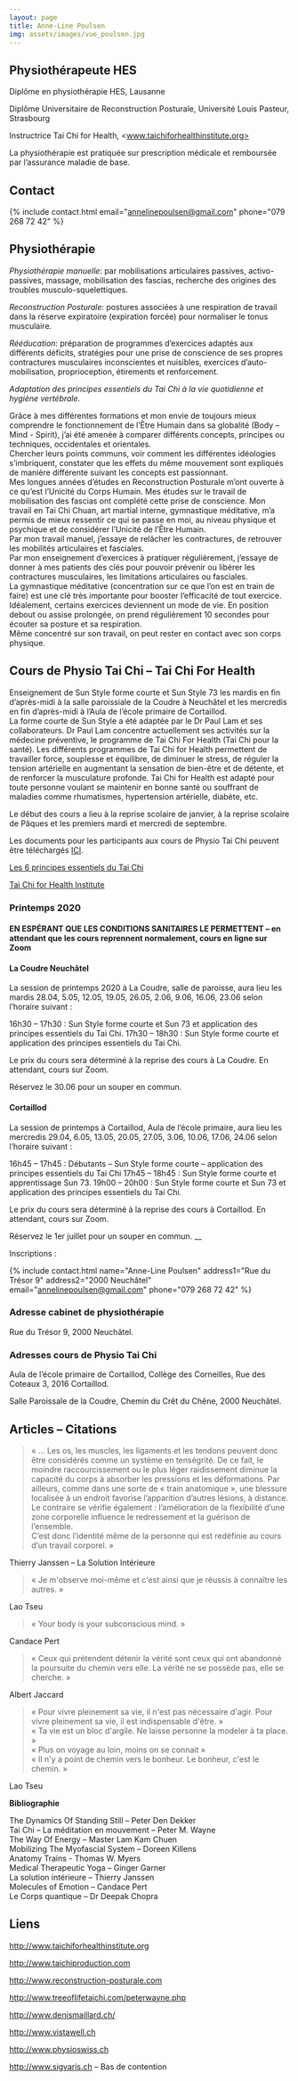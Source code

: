 ```yaml
---
layout: page
title: Anne-Line Poulsen
img: assets/images/vue_poulsen.jpg
---
```


## Physiothérapeute HES

Diplôme en physiothérapie HES, Lausanne

Diplôme Universitaire de Reconstruction Posturale, Université Louis Pasteur, Strasbourg

Instructrice Tai Chi for Health, <www.taichiforhealthinstitute.org>

La physiothérapie est pratiquée sur prescription médicale et remboursée par l’assurance maladie de base.

## Contact

{%
include contact.html
email="annelinepoulsen@gmail.com"
phone="079 268 72 42"
%}

## Physiothérapie

*Physiothérapie manuelle*: par mobilisations articulaires passives, activo-passives, massage,
mobilisation des fascias, recherche des origines des troubles musculo-squelettiques.

*Reconstruction Posturale*: postures associées à une respiration de travail dans la réserve
expiratoire (expiration forcée) pour normaliser le tonus musculaire.

*Rééducation*: préparation de programmes d’exercices adaptés aux différents déficits,
stratégies pour une prise de conscience de ses propres contractures musculaires inconscientes
et nuisibles, exercices d’auto-mobilisation, proprioception, étirements et renforcement.

*Adaptation des principes essentiels du Tai Chi à la vie quotidienne et hygiène vertébrale.*

Grâce à mes différentes formations et mon envie de toujours mieux comprendre le
fonctionnement de l’Être Humain dans sa globalité (Body – Mind - Spirit), j’ai été amenée à
comparer différents concepts, principes ou techniques, occidentales et orientales.<br>
Chercher leurs points communs, voir comment les différentes idéologies s’imbriquent,
constater que les effets du même mouvement sont expliqués de manière différente suivant les
concepts est passionnant.<br>
Mes longues années d’études en Reconstruction Posturale m’ont ouverte à ce qu’est l’Unicité
du Corps Humain. Mes études sur le travail de mobilisation des fascias ont complété cette
prise de conscience. Mon travail en Tai Chi Chuan, art martial interne, gymnastique
méditative, m’a permis de mieux ressentir ce qui se passe en moi, au niveau physique et
psychique et de considérer l’Unicité de l’Être Humain.<br>
Par mon travail manuel, j’essaye de relâcher les contractures, de retrouver les mobilités
articulaires et fasciales.<br>
Par mon enseignement d’exercices à pratiquer régulièrement, j’essaye de donner à mes
patients des clés pour pouvoir prévenir ou libérer les contractures musculaires, les limitations
articulaires ou fasciales.<br>
La gymnastique méditative (concentration sur ce que l’on est en train de faire) est une clé très
importante pour booster l’efficacité de tout exercice.<br>
Idéalement, certains exercices deviennent un mode de vie. En position debout ou assise
prolongée, on prend régulièrement 10 secondes pour écouter sa posture et sa respiration.<br>
Même concentré sur son travail, on peut rester en contact avec son corps physique.<br>

## Cours de Physio Tai Chi – Tai Chi For Health

Enseignement de Sun Style forme courte et Sun Style 73 les mardis en fin d’après-midi à la salle paroissiale de la Coudre à Neuchâtel et les mercredis en fin d’après-midi à l’Aula de l’école primaire de Cortaillod.<br>
La forme courte de Sun Style a été adaptée par le Dr Paul Lam et ses collaborateurs. Dr Paul Lam concentre actuellement ses activités sur la médecine préventive, le programme de Tai Chi For Health (Tai Chi pour la santé). Les différents programmes de Tai Chi for Health permettent de travailler force, souplesse et équilibre, de diminuer le stress, de réguler la tension artérielle en augmentant la sensation de bien-être et de détente, et de renforcer la musculature profonde. Tai Chi for Health est adapté pour toute personne voulant se maintenir en bonne santé ou souffrant de maladies comme rhumatismes, hypertension artérielle, diabète, etc.

Le début des cours a lieu à la reprise scolaire de janvier, à la reprise scolaire de Pâques et les premiers mardi et mercredi de septembre.

Les documents pour les participants aux cours de Physio Tai Chi peuvent être téléchargés [ICI](/people/poulsen-login.html).

[Les 6 principes essentiels du Tai Chi](/assets/documents/taichi/principes-essentiels-tai-chi.pdf)

[Tai Chi for Health Institute](https://taichiforhealthinstitute.org/instructors/instructor/?instructor_id=8289)

### Printemps 2020

#### EN ESPÉRANT QUE LES CONDITIONS SANITAIRES LE PERMETTENT – en attendant que les cours reprennent normalement, cours en ligne sur Zoom

#### La Coudre Neuchâtel

La session de printemps 2020 à La Coudre, salle de paroisse, aura lieu les mardis 28.04, 5.05, 12.05, 19.05, 26.05, 2.06, 9.06, 16.06, 23.06 selon l’horaire suivant :

16h30 – 17h30 : Sun Style forme courte et Sun 73 et application des principes essentiels du Tai Chi.
17h30 – 18h30 : Sun Style forme courte et application des principes essentiels du Tai Chi.

Le prix du cours sera déterminé à la reprise des cours à La Coudre. En attendant, cours sur Zoom.

Réservez le 30.06 pour un souper en commun.

#### Cortaillod

La session de printemps à Cortaillod, Aula de l’école primaire, aura lieu les mercredis 29.04, 6.05, 13.05, 20.05, 27.05, 3.06, 10.06, 17.06, 24.06 selon l’horaire suivant :

16h45 – 17h45 : Débutants – Sun Style forme courte – application des principes essentiels du Tai Chi
17h45 – 18h45 : Sun Style forme courte et apprentissage Sun 73.
19h00 – 20h00 : Sun Style forme courte et Sun 73 et application des principes essentiels du Tai Chi.

Le prix du cours sera déterminé à la reprise des cours à Cortaillod. En attendant, cours sur Zoom.

Réservez le 1er juillet pour un souper en commun. __

Inscriptions :

{%
include contact.html
name="Anne-Line Poulsen"
address1="Rue du Trésor 9"
address2="2000 Neuchâtel"
email="annelinepoulsen@gmail.com"
phone="079 268 72 42"
%}

### Adresse cabinet de physiothérapie

Rue du Trésor 9, 2000 Neuchâtel.

### Adresses cours de Physio Tai Chi

Aula de l’école primaire de Cortaillod, Collège des Corneilles, Rue des Coteaux 3, 2016 Cortaillod.

Salle Paroissale de la Coudre, Chemin du Crêt du Chêne, 2000 Neuchâtel.

## Articles – Citations

>« ... Les os, les muscles, les ligaments et les tendons peuvent donc être considérés comme un système en tenségrité. De ce fait, le moindre raccourcissement ou le plus léger raidissement diminue la capacité du corps à absorber les pressions et les déformations. Par ailleurs, comme dans une sorte de « train anatomique », une blessure localisée à un endroit favorise l’apparition d’autres lésions, à distance. Le contraire se vérifie également : l’amélioration de la flexibilité d’une zone corporelle influence le redressement et la guérison de l’ensemble.<br>
C’est donc l’identité même de la personne qui est redéfinie au cours d’un travail corporel. »

Thierry Janssen – La Solution Intérieure

>« Je m'observe moi-même et c'est ainsi que je réussis à connaître les autres. »

Lao Tseu

>« Your body is your subconscious mind. »

Candace Pert

>« Ceux qui prétendent détenir la vérité sont ceux qui ont abandonné la poursuite du chemin vers elle. La vérité ne se possède pas, elle se cherche. »

Albert Jaccard

> « Pour vivre pleinement sa vie, il n'est pas nécessaire d'agir. Pour vivre pleinement sa vie, il est indispensable d'être. »<br>
> « Ta vie est un bloc d'argile. Ne laisse personne la modeler à ta place. »<br>
> « Plus on voyage au loin, moins on se connait »<br>
> « Il n'y a point de chemin vers le bonheur. Le bonheur, c'est le chemin. »<br>

Lao Tseu

**Bibliographie**

The Dynamics Of Standing Still – Peter Den Dekker<br>
Tai Chi – La méditation en mouvement – Peter M. Wayne<br>
The Way Of Energy – Master Lam Kam Chuen<br>
Mobilizing The Myofascial System – Doreen Killens<br>
Anatomy Trains - Thomas W. Myers<br>
Medical Therapeutic Yoga – Ginger Garner<br>
La solution intérieure – Thierry Janssen<br>
Molecules of Emotion – Candace Pert<br>
Le Corps quantique – Dr Deepak Chopra

## Liens

<http://www.taichiforhealthinstitute.org>

<http://www.taichiproduction.com>

<http://www.reconstruction-posturale.com>

<http://www.treeoflifetaichi.com/peterwayne.php>

<http://www.denismaillard.ch/>

<http://www.vistawell.ch>

<http://www.physioswiss.ch>

<http://www.sigvaris.ch> – Bas de contention

